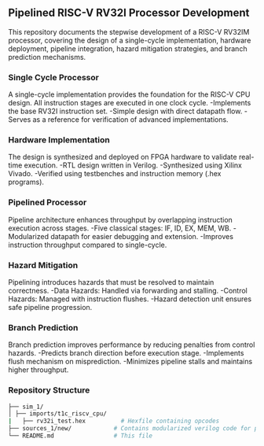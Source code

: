 ## Pipelined RISC-V RV32I Processor Development
This repository documents the stepwise development of a RISC-V RV32IM processor, covering the design of a single-cycle implementation, hardware deployment, pipeline integration, hazard mitigation strategies, and branch prediction mechanisms.

### Single Cycle Processor
A single-cycle implementation provides the foundation for the RISC-V CPU design. All instruction stages are executed in one clock cycle.
  -Implements the base RV32I instruction set.
  -Simple design with direct datapath flow.
  -Serves as a reference for verification of advanced implementations.

### Hardware Implementation
The design is synthesized and deployed on FPGA hardware to validate real-time execution.
  -RTL design written in Verilog.
  -Synthesized using Xilinx Vivado.
  -Verified using testbenches and instruction memory (.hex programs).

### Pipelined Processor
Pipeline architecture enhances throughput by overlapping instruction execution across stages.
  -Five classical stages: IF, ID, EX, MEM, WB.
  -Modularized datapath for easier debugging and extension.
  -Improves instruction throughput compared to single-cycle.

### Hazard Mitigation
Pipelining introduces hazards that must be resolved to maintain correctness.
  -Data Hazards: Handled via forwarding and stalling.
  -Control Hazards: Managed with instruction flushes.
  -Hazard detection unit ensures safe pipeline progression.

### Branch Prediction
Branch prediction improves performance by reducing penalties from control hazards.
  -Predicts branch direction before execution stage.
  -Implements flush mechanism on misprediction.
  -Minimizes pipeline stalls and maintains higher throughput.

### Repository Structure   
```bash
├── sim_1/
│ ├── imports/t1c_riscv_cpu/
|   ├── rv32i_test.hex          # Hexfile containing opcodes
├── sources_1/new/            # Contains modularized verilog code for pipelined processor
└── README.md                 # This file
```
